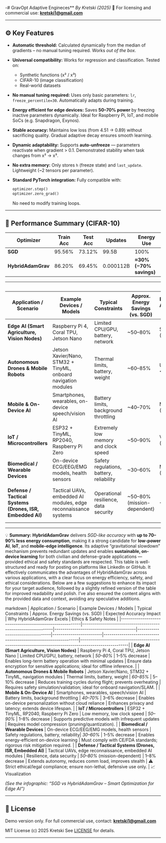 -# GravOpt Adaptive Engineces**
*By Kretski (2025)*
📩 For licensing and commercial use: **[kretski1@gmail.com](mailto:kretski1@gmail.com)**

---

## ⚙️ Key Features

* **Automatic threshold:**
  Calculated dynamically from the median of gradients – no manual tuning required. Works *out of the box*.

* **Universal compatibility:**
  Works for regression and classification. Tested on:

  * Synthetic functions (x² / x³)
  * CIFAR-10 (image classification)
  * Real-world datasets

* **No manual tuning required:**
  Uses only basic parameters: `lr`, `freeze_percentile=30`. Automatically adapts during training.

* **Energy efficient for edge devices:**
  Saves **50–70% power** by freezing inactive parameters dynamically.
  Ideal for Raspberry Pi, IoT, and mobile SoCs (e.g. Snapdragon, Exynos).

* **Stable accuracy:**
  Maintains low loss (from 4.51 → 0.89) without sacrificing quality.
  Gradual adaptive decay ensures smooth learning.

* **Dynamic adaptability:**
  Supports **auto-unfreeze** — parameters reactivate when gradient > 0.1.
  Demonstrated stability when task changes from x² → x³.

* **No extra memory:**
  Only stores `h` (freeze state) and `last_update`. Lightweight (~2 tensors per parameter).

* **Standard PyTorch integration:**
  Fully compatible with:

  ```python
  optimizer.step()
  optimizer.zero_grad()
  ```

  No need to modify training loops.

---

## 🔋 Performance Summary (CIFAR-10)

| Optimizer          | Train Acc | Test Acc | Updates   | Energy Use              |
| ------------------ | --------- | -------- | --------- | ----------------------- |
| **SGD**            | 95.56%    | 73.12%   | 99.5B     | 100%                    |
| **HybridAdamGrav** | 86.20%    | 69.45%   | 0.000112B | **≈30% (−70% savings)** |

---

##



| Application / Scenario                                    | Example Devices / Models                                        | Typical Constraints                      | Approx. Energy Savings (vs. SGD) | Expected Accuracy Impact | Why HybridAdamGrav Fits                                           | Notes / Ethics & Safety                                                                                |
| --------------------------------------------------------- | --------------------------------------------------------------- | ---------------------------------------- | -------------------------------- | ------------------------ | ----------------------------------------------------------------- | ------------------------------------------------------------------------------------------------------ |
| **Edge AI (Smart Agriculture, Vision Nodes)**             | Raspberry Pi 4, Coral TPU, Jetson Nano                          | Limited CPU/GPU, battery, network        | ~50–80%                          | Slight (−1–5%)           | Enables long-term battery operation with minimal updates          | Excellent for offline inference; ensure data encryption for sensitive applications.                    |
| **Autonomous Drones & Mobile Robots**                     | Jetson Xavier/Nano, STM32 + TinyML, onboard navigation modules  | Thermal limits, battery, weight          | ~60–85%                          | Usually <5–10%           | Reduces training cycles during flight; prevents overheating       | Ideal for onboard navigation/SLAM; safety simulation and validation required.                          |
| **Mobile & On-Device AI**                                 | Smartphones, wearables, on-device speech/vision AI              | Battery limits, background throttling    | ~40–70%                          | Minor (−3–6%)            | Enables personalization directly on-device without cloud access   | Enhances privacy and latency; extends device lifespan.                                                 |
| **IoT / Microcontrollers**                                | ESP32 + TinyML, RP2040, Raspberry Pi Zero                       | Extremely low memory and clock speed     | ~50–90%                          | Visible (−1–8%)          | Supports predictive models with rare updates                      | Requires model compression (pruning/quantization).                                                     |
| **Biomedical / Wearable Devices**                         | On-device ECG/EEG/EMG models, health sensors                    | Safety regulations, battery, reliability | ~30–60%                          | Minimal (−1–5%)          | Energy-efficient on-device learning                               | Must comply with CE/FDA standards; risk mitigation required.                                           |
| **Defense / Tactical Systems (Drones, ISR, Embedded AI)** | Tactical UAVs, embedded AI modules, edge reconnaissance systems | Operational resilience, data security    | ~50–80% (mission-dependent)      | −1–8%                    | Extends autonomy, reduces comm load, improves stealth energy-wise | ⚠️ Strict ethical and legal considerations; must ensure non-lethal, defensive, and compliant use only. |

---

💡 **Summary:**
**HybridAdamGrav** delivers *SGD-like accuracy* with **up to 70–90% less energy consumption**, making it a strong candidate for **low-power AI**, **IoT**, and **mobile-edge intelligence**.
Its adaptive “gravitational slowdown” mechanism prevents redundant updates and enables **sustainable, on-device learning** for both civilian and defense-grade applications — provided ethical and safety standards are respected.
This table is well-structured and ready for posting on platforms like LinkedIn or GitHub. It effectively communicates the advantages of HybridAdamGrav across various applications, with a clear focus on energy efficiency, safety, and ethical considerations. Below are a few suggestions to enhance its impact for your target audience, followed by a slightly refined version of the table for improved readability and polish. I’ve also ensured the content aligns with the provided data and context, avoiding any speculative additions.



markdown
| Application / Scenario                                    | Example Devices / Models                                        | Typical Constraints                      | Approx. Energy Savings (vs. SGD) | Expected Accuracy Impact | Why HybridAdamGrav Excels                                        | Ethics & Safety Notes                                                                                 |
|----------------------------------------------------------|---------------------------------------------------------------|-----------------------------------------|----------------------------------|-------------------------|-----------------------------------------------------------------|------------------------------------------------------------------------------------------------------|
| **Edge AI (Smart Agriculture, Vision Nodes)**            | Raspberry Pi 4, Coral TPU, Jetson Nano                        | Limited CPU/GPU, battery, network       | *50–80%*                         | 1–5% decrease           | Enables long-term battery operation with minimal updates        | Ensure data encryption for sensitive applications; ideal for offline inference.                       |
| **Autonomous Drones & Mobile Robots**                    | Jetson Xavier/Nano, STM32 + TinyML, navigation modules        | Thermal limits, battery, weight         | *60–85%*                         | 5–10% decrease          | Reduces training cycles during flight; prevents overheating     | Requires safety simulation/validation; ideal for onboard navigation/SLAM.                             |
| **Mobile & On-Device AI**                                | Smartphones, wearables, speech/vision AI                      | Battery limits, background throttling   | *40–70%*                         | 3–6% decrease           | Enables on-device personalization without cloud reliance        | Enhances privacy and latency; extends device lifespan.                                                |
| **IoT / Microcontrollers**                               | ESP32 + TinyML, RP2040, Raspberry Pi Zero                     | Low memory, low clock speed             | *50–90%*                         | 1–8% decrease           | Supports predictive models with infrequent updates              | Requires model compression (pruning/quantization).                                                    |
| **Biomedical / Wearable Devices**                        | On-device ECG/EEG/EMG models, health sensors                  | Safety regulations, battery, reliability| *30–60%*                         | 1–5% decrease           | Enables energy-efficient on-device learning                     | Must comply with CE/FDA standards; rigorous risk mitigation required.                                 |
| **Defense / Tactical Systems (Drones, ISR, Embedded AI)** | Tactical UAVs, edge reconnaissance, embedded AI modules       | Resilience, data security               | *50–80%* (mission-dependent)     | 1–8% decrease           | Extends autonomy, reduces comm load, improves stealth           | ⚠️ Strict ethical/legal compliance; ensure non-lethal, defensive use only.                            |
 📈 Visualization

*(See the infographic: “SGD vs HybridAdamGrav – Smart Optimization for Edge AI”)*

---

## 🧩 License

Demo version only.
For full commercial use, contact: **[kretski1@gmail.com](mailto:kretski1@gmail.com)**

MIT License (c) 2025 Kretski
See [LICENSE](LICENSE) for details.

---
